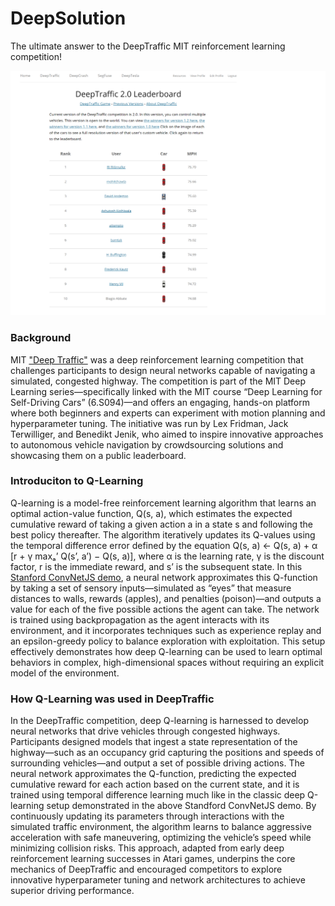 # DeepSolution
The ultimate answer to the DeepTraffic MIT reinforcement learning competition!

<img src="images/DeepTraffic-Leaderboard.png">

### Background
MIT <a href="https://github.com/lexfridman/deeptraffic">"Deep Traffic"</a> was a deep reinforcement learning competition that challenges participants to design neural networks capable of navigating a simulated, congested highway. The competition is part of the MIT Deep Learning series—specifically linked with the MIT course “Deep Learning for Self-Driving Cars” (6.S094)—and offers an engaging, hands-on platform where both beginners and experts can experiment with motion planning and hyperparameter tuning. The initiative was run by Lex Fridman, Jack Terwilliger, and Benedikt Jenik, who aimed to inspire innovative approaches to autonomous vehicle navigation by crowdsourcing solutions and showcasing them on a public leaderboard. 

### Introduciton to Q-Learning
Q-learning is a model-free reinforcement learning algorithm that learns an optimal action-value function, Q(s, a), which estimates the expected cumulative reward of taking a given action a in a state s and following the best policy thereafter. The algorithm iteratively updates its Q-values using the temporal difference error defined by the equation Q(s, a) ← Q(s, a) + α [r + γ maxₐ’ Q(s’, a’) − Q(s, a)], where α is the learning rate, γ is the discount factor, r is the immediate reward, and s’ is the subsequent state. In this <a href="https://cs.stanford.edu/people/karpathy/convnetjs/demo/rldemo.html">Stanford ConvNetJS demo</a>, a neural network approximates this Q-function by taking a set of sensory inputs—simulated as “eyes” that measure distances to walls, rewards (apples), and penalties (poison)—and outputs a value for each of the five possible actions the agent can take. The network is trained using backpropagation as the agent interacts with its environment, and it incorporates techniques such as experience replay and an epsilon-greedy policy to balance exploration with exploitation. This setup effectively demonstrates how deep Q-learning can be used to learn optimal behaviors in complex, high-dimensional spaces without requiring an explicit model of the environment.

### How Q-Learning was used in DeepTraffic
In the DeepTraffic competition, deep Q-learning is harnessed to develop neural networks that drive vehicles through congested highways. Participants designed models that ingest a state representation of the highway—such as an occupancy grid capturing the positions and speeds of surrounding vehicles—and output a set of possible driving actions. The neural network approximates the Q-function, predicting the expected cumulative reward for each action based on the current state, and it is trained using temporal difference learning much like in the classic deep Q-learning setup demonstrated in the above Standford ConvNetJS demo. By continuously updating its parameters through interactions with the simulated traffic environment, the algorithm learns to balance aggressive acceleration with safe maneuvering, optimizing the vehicle’s speed while minimizing collision risks. This approach, adapted from early deep reinforcement learning successes in Atari games, underpins the core mechanics of DeepTraffic and encouraged competitors to explore innovative hyperparameter tuning and network architectures to achieve superior driving performance. 
